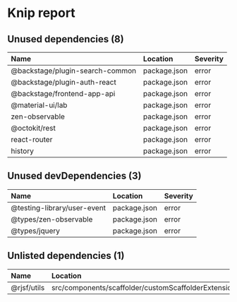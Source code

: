 # Knip report

## Unused dependencies (8)

| Name | Location | Severity |
| :------------------------------ | :----------- | :------- |
| @backstage/plugin-search-common | package.json | error |
| @backstage/plugin-auth-react | package.json | error |
| @backstage/frontend-app-api | package.json | error |
| @material-ui/lab | package.json | error |
| zen-observable | package.json | error |
| @octokit/rest | package.json | error |
| react-router | package.json | error |
| history | package.json | error |

## Unused devDependencies (3)

| Name | Location | Severity |
| :-------------------------- | :----------- | :------- |
| @testing-library/user-event | package.json | error |
| @types/zen-observable | package.json | error |
| @types/jquery | package.json | error |

## Unlisted dependencies (1)

| Name | Location | Severity |
| :---------- | :------------------------------------------------------- | :------- |
| @rjsf/utils | src/components/scaffolder/customScaffolderExtensions.tsx | error |

